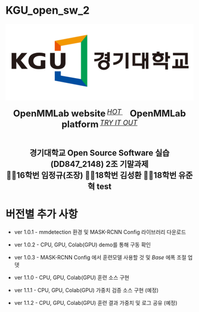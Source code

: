 # KGU_open_sw_2
<div align="center">
  <img src="resources/kgu_logo.png" width="600"/>
  <div>&nbsp;</div>
  <div align="center">
    <b><font size="5">OpenMMLab website</font></b>
    <sup>
      <a href="https://openmmlab.com">
        <i><font size="4">HOT</font></i>
      </a>
    </sup>
    &nbsp;&nbsp;&nbsp;&nbsp;
    <b><font size="5">OpenMMLab platform</font></b>
    <sup>
      <a href="https://platform.openmmlab.com">
        <i><font size="4">TRY IT OUT</font></i>
      </a>
    </sup>
  </div>
  <div>&nbsp;</div>
</div>

<div align="center">

## 경기대학교 Open Source Software 실습(DD847_2148) 2조 기말과제 <br>🙍‍♂️16학번 임정규(조장) 🙍‍♂️18학번 김성환 🙍‍♂️18학번 유준혁 test
</div>

# 버전별 추가 사항
- ver 1.0.1 - mmdetection 환경 및 MASK-RCNN Config 라이브러리 다운로드

- ver 1.0.2 - CPU, GPU, Colab(GPU) demo를 통해 구동 확인

- ver 1.0.3 - MASK-RCNN Config 에서 훈련모델 사용할 것 및 _Base_ 에폭 조절 업뎃

- ver 1.1.0 - CPU, GPU, Colab(GPU) 훈련 소스 구현

- ver 1.1.1 - CPU, GPU, Colab(GPU) 가중치 검증 소스 구현 (예정)

- ver 1.1.2 - CPU, GPU, Colab(GPU) 훈련 결과 가중치 및 로그 공유 (예정)